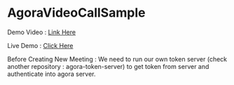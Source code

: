 # AgoraVideoCallSample

Demo Video : [Link Here](https://drive.google.com/file/d/1e8twfmhjO9UBJ3_kZzXC6edG8oA_-X7L/view?usp=share_link)

Live Demo : [Click Here](https://contact2mayurkukadiya.github.io/agora-video-call-frontend/)

Before Creating New Meeting : We need to run our own token server (check another repository : agora-token-server) to get token from server and authenticate into agora server.
